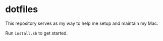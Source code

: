 # dotfiles

This repository serves as my way to help me setup and maintain my Mac.

Run `install.sh` to get started.
